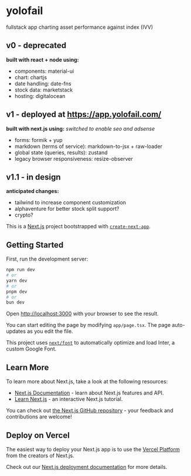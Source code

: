 # yolofail

fullstack app charting asset performance against index (IVV)

## v0 - deprecated

**built with react + node using:**

- components: material-ui
- chart: chartjs
- date handling: date-fns
- stock data: marketstack
- hosting: digitalocean

## v1 - deployed at https://app.yolofail.com/

**built with next.js using:**
_switched to enable seo and adsense_

- forms: formik + yup
- markdown (terms of service): markdown-to-jsx + raw-loader
- global state (queries, results): zustand
- legacy browser responsiveness: resize-observer

## v1.1 - in design

**anticipated changes:**

- tailwind to increase component customization
- alphaventure for better stock split support?
- crypto?





This is a [Next.js](https://nextjs.org/) project bootstrapped with [`create-next-app`](https://github.com/vercel/next.js/tree/canary/packages/create-next-app).

## Getting Started

First, run the development server:

```bash
npm run dev
# or
yarn dev
# or
pnpm dev
# or
bun dev
```

Open [http://localhost:3000](http://localhost:3000) with your browser to see the result.

You can start editing the page by modifying `app/page.tsx`. The page auto-updates as you edit the file.

This project uses [`next/font`](https://nextjs.org/docs/basic-features/font-optimization) to automatically optimize and load Inter, a custom Google Font.

## Learn More

To learn more about Next.js, take a look at the following resources:

- [Next.js Documentation](https://nextjs.org/docs) - learn about Next.js features and API.
- [Learn Next.js](https://nextjs.org/learn) - an interactive Next.js tutorial.

You can check out [the Next.js GitHub repository](https://github.com/vercel/next.js/) - your feedback and contributions are welcome!

## Deploy on Vercel

The easiest way to deploy your Next.js app is to use the [Vercel Platform](https://vercel.com/new?utm_medium=default-template&filter=next.js&utm_source=create-next-app&utm_campaign=create-next-app-readme) from the creators of Next.js.

Check out our [Next.js deployment documentation](https://nextjs.org/docs/deployment) for more details.
